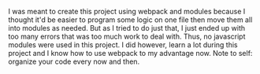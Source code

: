 I was meant to create this project using webpack and modules because I thought it'd be easier to program some logic on one file then move them all into modules as needed.
But as I tried to do just that, I just ended up with too many errors that was too much work to deal with. 
Thus, no javascript modules were used in this project.
I did however, learn a lot during this project and I know how to use webpack to my advantage now.
Note to self: organize your code every now and then.